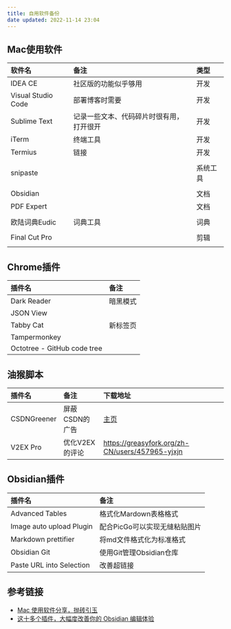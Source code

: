 ```yaml
---
title: 自用软件备份
date updated: 2022-11-14 23:04
---
```


## Mac使用软件

| 软件名                | 备注                   | 类型   |
| :----------------- | :------------------- | :--- |
| IDEA CE            | 社区版的功能似乎够用           | 开发   |
| Visual Studio Code | 部署博客时需要              | 开发   |
| Sublime Text       | 记录一些文本、代码碎片时很有用，打开很开 | 开发   |
| iTerm              | 终端工具                 | 开发   |
| Termius            | 链接                   | 开发   |
|                    |                      |      |
| snipaste           |                      | 系统工具 |
|                    |                      |      |
| Obsidian           |                      | 文档   |
| PDF Expert         |                      | 文档   |
|                    |                      |      |
| 欧陆词典Eudic          | 词典工具                 | 词典   |
|                    |                      |      |
| Final Cut Pro      |                      | 剪辑   |
|                    |                      |      |

## Chrome插件

| 插件名                         | 备注   |
| :-------------------------- | :--- |
| Dark Reader                 | 暗黑模式 |
| JSON View                   |      |
| Tabby Cat                   | 新标签页 |
| Tampermonkey                |      |
| Octotree - GitHub code tree |      |

## 油猴脚本

| 插件名         | 备注        | 下载地址                                                                                 |
| :---------- | :-------- | :----------------------------------------------------------------------------------- |
| CSDNGreener | 屏蔽CSDN的广告 | [主页](https://openuserjs.org/scripts/AdlerED/%E6%9C%80%E5%BC%BA%E7%9A%84%E8%80%81%E7) |
| V2EX Pro    | 优化V2EX的评论 | <https://greasyfork.org/zh-CN/users/457965-yjxjn>                                    |

## Obsidian插件

| 插件名                      | 备注                |
| :----------------------- | :---------------- |
| Advanced Tables          | 格式化Mardown表格格式    |
| Image auto upload Plugin | 配合PicGo可以实现无缝粘贴图片 |
| Markdown prettifier      | 将md文件格式化为标准格式     |
| Obsidian Git             | 使用Git管理Obsidian仓库 |
| Paste URL into Selection | 改善超链接             |

## 参考链接

- [ Mac 使用软件分享，抛砖引玉](https://www.v2ex.com/t/894110)
- [这十多个插件，大幅度改善你的 Obsidian 编辑体验](https://sspai.com/post/68394)
